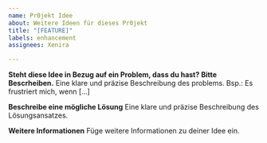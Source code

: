 ```yaml
---
name: Pr0jekt Idee
about: Weitere Ideen für dieses Pr0jekt
title: "[FEATURE]"
labels: enhancement
assignees: Xenira

---
```


**Steht diese Idee in Bezug auf ein Problem, dass du hast? Bitte Bescrheiben.**
Eine klare und präzise Beschreibung des problems. Bsp.: Es frustriert mich, wenn [...]

**Beschreibe eine mögliche Lösung**
Eine klare und präzise Beschreibung des Lösungsansatzes.

**Weitere Informationen**
Füge weitere Informationen zu deiner Idee ein.
